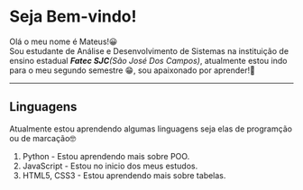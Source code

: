 # Seja Bem-vindo!
Olá o meu nome é Mateus!:grinning:<br>
Sou estudante de Análise e Desenvolvimento de Sistemas na instituição de ensino estadual _**Fatec SJC**(São José Dos Campos)_, atualmente estou indo para o meu segundo semestre :grin:, sou apaixonado por aprender!:cowboy_hat_face: 

---
## Linguagens
Atualmente estou aprendendo algumas linguagens seja elas de programção ou de marcação:nerd_face:<br>
1. Python - Estou aprendendo mais sobre POO.
1. JavaScript - Estou no inicio dos meus estudos.
1. HTML5, CSS3 - Estou aprendendo mais sobre tabelas.
